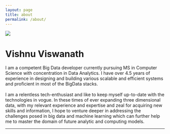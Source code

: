 ```yaml
---
layout: page
title: about
permalink: /about/
---
```


<img class="col one right" src="/img/prof_pic.jpg">

<h1><b>Vishnu Viswanath</b></h1>
I am a competent Big Data developer currently pursuing MS in Computer Science with concentration in Data Analytics. I have over 4.5 years of experience in designing and building various scalable and efficient systems and proficient in most of the BigData stacks.<br/><br/>
	I am a relentless tech-enthusiast and like to keep myself up-to-date with the technologies in vogue. In these times of ever expanding three dimensional data, with my relevant experience and expertise and zeal for acquiring new skills and information, I hope to venture deeper in addressing the challenges posed in big data and machine learning which can further help me to master the domain of future analytic and computing models.
<hr/>
<br/>
<span class="contacticon center">
	<a href="mailto:vishnu.viswanath25@gmail.com"><i class="fa fa-envelope-square"></i></a>
	<a href="https://github.com/soniclavier" target="_blank"><i class="fa fa-github-square"></i></a>
	<a href="https://www.linkedin.com/in/vishnuviswanath25" target="_blank"><i class="fa fa-linkedin-square"></i></a>
	<a href="http://stackoverflow.com/users/864624/vishnu-viswanath" target="_blank"><i class="fa fa-stack-exchange"></i></a>
</span>

<br/>

